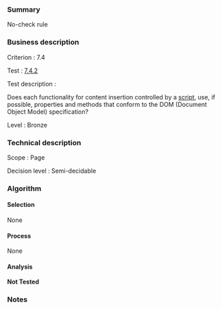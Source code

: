 ### Summary

No-check rule

### Business description

Criterion : 7.4

Test : [7.4.2](http://www.accessiweb.org/index.php/accessiweb-22-english-version.html#test-7-4-2)

Test description :

 Does each functionality for content insertion controlled by a [script](http://www.accessiweb.org/index.php/glossary-76.html#mScript), use, if possible, properties and methods that conform to the DOM (Document Object Model) specification? 

Level : Bronze 

### Technical description

Scope : Page

Decision level : Semi-decidable

### Algorithm

#### Selection

None

#### Process

None

#### Analysis

**Not Tested**

### Notes

